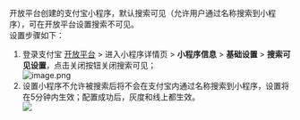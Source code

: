 开放平台创建的支付宝小程序，默认搜索可见（允许用户通过名称搜索到小程序），可在开放平台设置搜索不可见。<br />设置步骤如下：

1. 登录支付宝 [开放平台](https://openhome.alipay.com/mini/dev/list) > 进入小程序详情页 > **小程序信息** > **基础设置** > **搜索可见设置**，点击关闭按钮关闭搜索可见；<br />![image.png](https://cdn.nlark.com/yuque/0/2022/png/179989/1661334318126-d09606a6-aaa7-415d-8aea-767df711c39b.png#align=left&display=inline&height=684&margin=%5Bobject%20Object%5D&name=image.png&originHeight=684&originWidth=1371&size=90923&status=done&style=none&width=1371)
2. 设置小程序不允许被搜索后将不会在支付宝内通过名称搜索到小程序，设置将在5分钟内生效；配置成功后，灰度和线上都生效。<br />![](https://gw.alipayobjects.com/zos/sptworksff_prod/b875b1e7-3be3-446a-b721-e8dae5e426ad.png#align=left&display=inline&height=225&margin=%5Bobject%20Object%5D&originHeight=238&originWidth=792&status=done&style=none&width=750)
